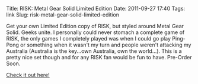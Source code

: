 Title: RISK: Metal Gear Solid Limited Edition
Date: 2011-09-27 17:40
Tags: link
Slug: risk-metal-gear-solid-limited-edition

Get your own Limited Edition copy of RISK, but styled around Metal Gear Solid. Geeks unite. I personally could never stomach a complete game of RISK, the only games I completely played was when I could go play Ping-Pong or something when it wasn't my turn and people weren't attacking my Australia (Australia is the key...own Australia, own the world...). This is a pretty nice set though and for any RISK fan would be fun to have. Pre-Order Soon. 

[Check it out here!](https://www.usaopoly.com/games/risk-metal-gear-solid-limited-edition)